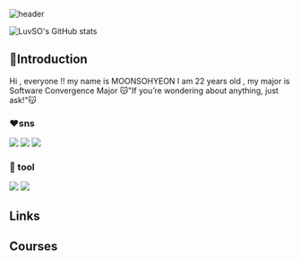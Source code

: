 ![header](https://capsule-render.vercel.app/api?type=Blur&color=gradient&height=300&section=header&text=Have%20a%20Nice%20Day%20🍀)

![LuvSO's GitHub stats](https://github-readme-stats.vercel.app/api?username=LuvSO&count_private=true)
## :white_heart:Introduction
Hi , everyone !! my name is MOONSOHYEON
I am 22 years old , my major is Software Convergence Major
:kissing_cat:"If you’re wondering about anything, just ask!":kissing_cat:

### ❤sns
<img src="https://img.shields.io/badge/instagram-FF0069?style=flat-square&logo=instagram&logoColor=pink"/> <img src="https://img.shields.io/badge/youtube-FF0000?style=flat-square&logo=youtube&logoColor=red"/> <img src="https://img.shields.io/badge/kakao-FFCD00?style=flat-square&logo=kakao&logoColor=orange"/>

### :orange_heart: tool
<img src="https://img.shields.io/badge/eclipse-2C2255?style=flat-square&logo=eclipse&logoColor=purple"/> <img src="https://img.shields.io/badge/jupyter-F37626?style=flat-square&logo=jupyter&logoColor=yellow"/>


## Links

## Courses
